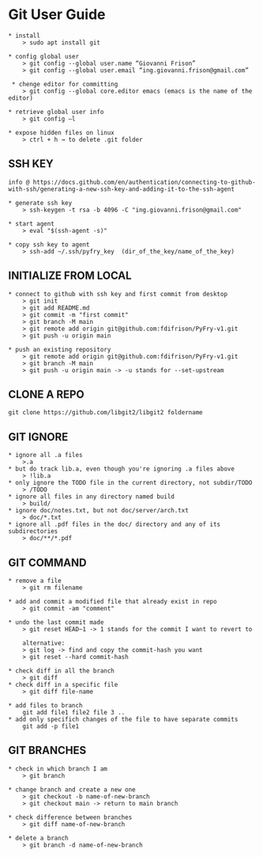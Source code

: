 # Git User Guide

    * install
        > sudo apt install git

    * config global user
        > git config --global user.name “Giovanni Frison”
        > git config --global user.email “ing.giovanni.frison@gmail.com”

     * chenge editor for committing
        > git config --global core.editor emacs (emacs is the name of the editor)

    * retrieve global user info
        > git config –l

    * expose hidden files on linux
        > ctrl + h → to delete .git folder

## SSH KEY

    info @ https://docs.github.com/en/authentication/connecting-to-github-with-ssh/generating-a-new-ssh-key-and-adding-it-to-the-ssh-agent

    * generate ssh key
        > ssh-keygen -t rsa -b 4096 -C "ing.giovanni.frison@gmail.com"
    
    * start agent
        > eval "$(ssh-agent -s)"

    * copy ssh key to agent
        > ssh-add ~/.ssh/pyfry_key  (dir_of_the_key/name_of_the_key)

## INITIALIZE FROM LOCAL

    * connect to github with ssh key and first commit from desktop
        > git init
        > git add README.md
        > git commit -m "first commit"
        > git branch -M main
        > git remote add origin git@github.com:fdifrison/PyFry-v1.git
        > git push -u origin main

    * push an existing repository
        > git remote add origin git@github.com:fdifrison/PyFry-v1.git
        > git branch -M main
        > git push -u origin main -> -u stands for --set-upstream

## CLONE A REPO

    git clone https://github.com/libgit2/libgit2 foldername

## GIT IGNORE

    * ignore all .a files
        >.a
    * but do track lib.a, even though you're ignoring .a files above
        > !lib.a
    * only ignore the TODO file in the current directory, not subdir/TODO
        > /TODO
    * ignore all files in any directory named build
        > build/
    * ignore doc/notes.txt, but not doc/server/arch.txt
        > doc/*.txt
    * ignore all .pdf files in the doc/ directory and any of its subdirectories
        > doc/**/*.pdf

## GIT COMMAND

    * remove a file
        > git rm filename

    * add and commit a modified file that already exist in repo
        > git commit -am "comment"

    * undo the last commit made
        > git reset HEAD~1 -> 1 stands for the commit I want to revert to

        alternative:
        > git log -> find and copy the commit-hash you want
        > git reset --hard commit-hash
        
    * check diff in all the branch
        > git diff
    * check diff in a specific file
        > git diff file-name

    * add files to branch
        git add file1 file2 file 3 ..
    * add only specifich changes of the file to have separate commits
        git add -p file1

## GIT BRANCHES

    * check in which branch I am
        > git branch
    
    * change branch and create a new one
        > git checkout -b name-of-new-branch
        > git checkout main -> return to main branch

    * check difference between branches
        > git diff name-of-new-branch

    * delete a branch
        > git branch -d name-of-new-branch

    
